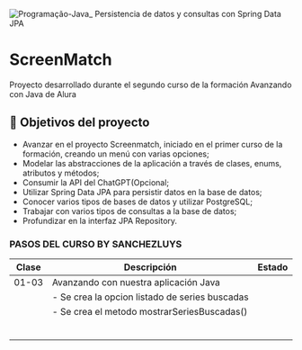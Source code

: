 ![Programação-Java_ Persistencia de datos y consultas con Spring Data JPA](https://github.com/genesysR-dev/2066-java-persitencia-de-datos-y-consultas-con-Spring-JPA/assets/91544872/e0e3a9f8-afc7-4e7b-be83-469351ef2d70)

# ScreenMatch

Proyecto desarrollado durante el segundo curso de la formación Avanzando con Java de Alura

## 🔨 Objetivos del proyecto

* Avanzar en el proyecto Screenmatch, iniciado en el primer curso de la formación, creando un menú con varias opciones;
* Modelar las abstracciones de la aplicación a través de clases, enums, atributos y métodos;
* Consumir la API del ChatGPT(Opcional;
* Utilizar Spring Data JPA para persistir datos en la base de datos;
* Conocer varios tipos de bases de datos y utilizar PostgreSQL;
* Trabajar con varios tipos de consultas a la base de datos;
* Profundizar en la interfaz JPA Repository.


### PASOS DEL CURSO BY SANCHEZLUYS

| Clase | Descripción                                    | Estado |
|-------|------------------------------------------------|--------|
| 01-03 | Avanzando con nuestra aplicación Java          |        |
|       | - Se crea la opcion listado de series buscadas |        |
|       | - Se crea el metodo mostrarSeriesBuscadas()    |        |
|       |                                                |        |
|       |                                                |        |
|       |                                                |        |
|       |                                                |        |
|       |                                                |        |
|       |                                                |        |
